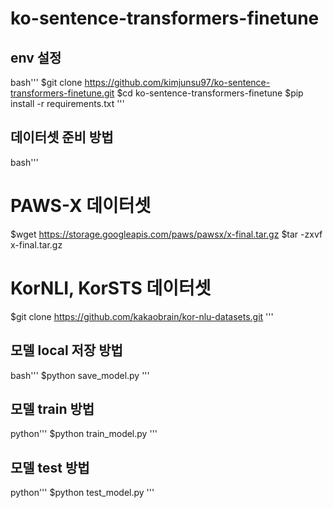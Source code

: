 # ko-sentence-transformers-finetune
## env 설정

bash'''
$git clone https://github.com/kimjunsu97/ko-sentence-transformers-finetune.git
$cd ko-sentence-transformers-finetune
$pip install -r requirements.txt
'''
## 데이터셋 준비 방법
bash'''
# PAWS-X 데이터셋
$wget https://storage.googleapis.com/paws/pawsx/x-final.tar.gz
$tar -zxvf x-final.tar.gz

# KorNLI, KorSTS 데이터셋
$git clone https://github.com/kakaobrain/kor-nlu-datasets.git
'''

## 모델 local 저장 방법

bash'''
$python save_model.py
'''

## 모델 train 방법
python'''
$python train_model.py
'''

## 모델 test 방법
python'''
$python test_model.py
'''

